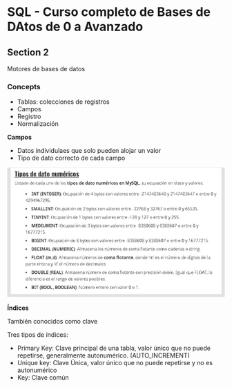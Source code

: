 # SQL - Curso completo de Bases de DAtos de 0 a Avanzado

## Section 2

Motores de bases de datos 

### Concepts

- Tablas: colecciones de registros
- Campos
- Registro
- Normalización 

**Campos**
- Datos individulaes que solo pueden alojar un valor
- Tipo de dato correcto de cada campo 

![data-types](./assets/section-2-img-1.png)

**Índices**

También conocidos como clave

Tres tipos de índices:
- Primary Key: Clave principal de una tabla, valor único que no puede repetirse, generalmente autonumérico. (AUTO_INCREMENT)
- Unique key: Clave Única, valor único que no puede repetirse y no es autonumérico
- Key: Clave común

